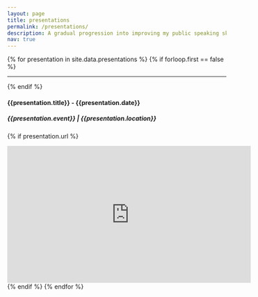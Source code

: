 ```yaml
---
layout: page
title: presentations
permalink: /presentations/
description: A gradual progression into improving my public speaking skills.
nav: true
---
```


{% for presentation in site.data.presentations %}
    {% if forloop.first == false %}
<hr/>
    {% endif %}

<h4>{{presentation.title}} - {{presentation.date}}</h4>
<h5>{{presentation.event}} | {{presentation.location}}</h5>

{% if presentation.url %}
<iframe width="560" height="315" src="https://www.youtube-nocookie.com/embed/{{presentation.url}}" frameborder="0" allow="accelerometer; autoplay; clipboard-write; encrypted-media; gyroscope; picture-in-picture" allowfullscreen></iframe>
{% endif %}
{% endfor %}

